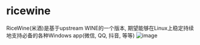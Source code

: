 # ricewine
RiceWine(米酒)是基于upstream WINE的一个版本, 期望能够在Linux上稳定持续地支持必备的各种Windows app(微信, QQ, 抖音, 等等)
![image](https://github.com/ricewinedev/ricewine/assets/160564711/a1dd0dda-f792-4c8a-ae9b-80ab9d8d52ed)

